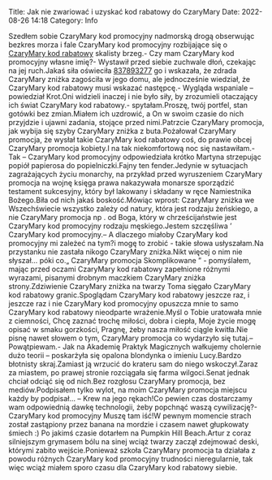 Title: Jak nie zwariować i uzyskać kod rabatowy do CzaryMary
Date: 2022-08-26 14:18
Category: Info

Szedłem sobie CzaryMary kod promocyjny nadmorską drogą obserwując bezkres morza i fale CzaryMary kod promocyjny rozbijające się o [CzaryMary kod rabatowy](https://promki.pl/kody-rabatowe/czarymary) skalisty brzeg.- Czy mam CzaryMary kod promocyjny własne imię?- Wystawił przed siebie zuchwale dłoń, czekając na jej ruch.Jakaś siła oświeciła [837893277](https://telinfo.co/pl/numer/837893277/) go i wskazała, że zdrada CzaryMary zniżka zagościła w jego domu, ale jednocześnie wiedział, że CzaryMary kod rabatowy musi wskazać następcę.- Wygląda wspaniale – powiedział Krot.Oni widzieli inaczej i nie było siły, by zrozumieli otaczający ich świat CzaryMary kod rabatowy.- spytałam.Proszę, twój portfel, stan gotówki bez zmian.Miałem ich uzdrowić, a On w swoim czasie do nich przyjdzie i ujawni zadania, stojące przed nimi.Patrzcie CzaryMary promocja, jak wybija się szyby CzaryMary zniżka z buta.Pożałował CzaryMary promocja, że wysłał takie CzaryMary kod rabatowy coś, do prawie obcej CzaryMary promocja kobiety.I na tak niekomfortową noc się nastawiłam.-Tak – CzaryMary kod promocyjny odpowiedziała krótko Martyna strzepując popiół papierosa do popielniczki.Fajny ten fender.Jedynie w sytuacjach zagrażających życiu monarchy, na przykład przed wyruszeniem CzaryMary promocja na wojnę księga prawa nakazywała monarsze sporządzić testament sukcesyjny, który był lakowany i składany w ręce Namiestnika Bożego.Biła od nich jakaś boskość.Mówiąc wprost: CzaryMary zniżka we Wszechświecie wszystko zależy od natury, która jest rodzaju żeńskiego, a nie CzaryMary promocja np . od Boga, który w chrześcijaństwie jest CzaryMary kod promocyjny rodzaju męskiego.Jestem szczęśliwa ’ CzaryMary kod promocyjny.– A dlaczego miałoby CzaryMary kod promocyjny mi zależeć na tym?i mogę to zrobić - takie słowa usłyszałam.Na przystanku nie zastała nikogo CzaryMary zniżka.Nikt więcej o nim nie słyszał… póki co.„ CzaryMary promocja Skomplikowane ” - pomyślałem, mając przed oczami CzaryMary kod rabatowy zapełnione różnymi wyrazami, pisanymi drobnym maczkiem CzaryMary zniżka strony.Zdziwienie CzaryMary zniżka na twarzy Toma sięgało CzaryMary kod rabatowy granic.Spoglądam CzaryMary kod rabatowy jeszcze raz, i jeszcze raz i nie CzaryMary kod promocyjny opuszcza mnie to samo CzaryMary kod rabatowy nieodparte wrażenie.Myśl o Tobie uratowała mnie z ciemności, Chcę zaznać trochę miłości, dobra i ciepła, Moje życie mogę opisać w smaku gorzkości, Pragnę, żeby nasza miłość ciągle kwitła.Nie pisnę nawet słowem o tym, CzaryMary promocja co wydarzyło się tutaj.– Powątpiewam.- Jak na Akademię Praktyk Magicznych wałkujemy cholernie dużo teorii – poskarżyła się opalona blondynka o imieniu Lucy.Bardzo błotnisty skraj.Zamiast ją wrzucić do krateru sam do niego wskoczył.Zaraz za miastem, po prawej stronie rozciągała się farma wilgoci.Senat jednak chciał odciąć się od nich.Bez rozgłosu CzaryMary promocja, bez mediów.Podpisałem tylko wylot, na moim CzaryMary promocja miejscu każdy by podpisał… – Krew na jego rękach!Co pewien czas dostarczamy wam odpowiednią dawkę technologii, żeby popchnąć waszą cywilizację?- CzaryMary kod promocyjny Muszę tam iść!W pewnym momencie strach został zastąpiony przez banana na mordzie i czasem nawet głupkowaty śmiech :) Po jakimś czasie dotarłem na Pumpkin Hill Beach.Artur z coraz silniejszym grymasem bólu na sinej wciąż twarzy zaczął zdejmować deski, którymi zabito wejście.Ponieważ szkoła CzaryMary promocja ta działała z powodu różnych CzaryMary kod promocyjny trudności nieregularnie, tak więc wciąż miałem sporo czasu dla CzaryMary kod rabatowy siebie.
